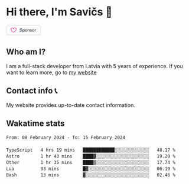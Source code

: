 # Hi there, I'm Savičs 👋

<a href="https://github.com/sponsors/Exerra" title="Sponsor Exerra"><img src="/assets/sponsor.svg?sanitize=true" width="94" height="28" aria-hidden="true"></a>
    
## Who am I?
I am a full-stack developer from Latvia with 5 years of experience. If you want to learn more, go to [my website](https://exerra.xyz)

## Contact info 📞
My website provides up-to-date contact information.

## Wakatime stats

<!--
<a href="https://status.exerra.xyz" id="freshstatus-badge-root"
  data-banner-style="compact">
  <img src="https://public-api.freshstatus.io/v1/public/badge.svg/?badge=0b9b52df-6e1d-4d16-b836-5595b35bcef8" />
    </a>
-->

<!--START_SECTION:waka-->

```txt
From: 08 February 2024 - To: 15 February 2024

TypeScript   4 hrs 19 mins   ████████████░░░░░░░░░░░░░   48.17 %
Astro        1 hr 43 mins    ████▓░░░░░░░░░░░░░░░░░░░░   19.20 %
Other        1 hr 35 mins    ████▒░░░░░░░░░░░░░░░░░░░░   17.74 %
Lua          33 mins         █▓░░░░░░░░░░░░░░░░░░░░░░░   06.19 %
Bash         13 mins         ▓░░░░░░░░░░░░░░░░░░░░░░░░   02.46 %
```

<!--END_SECTION:waka-->
    
<!--
![Exerra's Github profile statistics](https://github.stats.exerra.xyz/api?username=Exerra&show_icons=true&theme=buefy&include_all_commits=true&count_private=true)
![Exerra's language statistics](https://github.stats.exerra.xyz/api/top-langs/?username=Exerra&layout=compact)
-->
